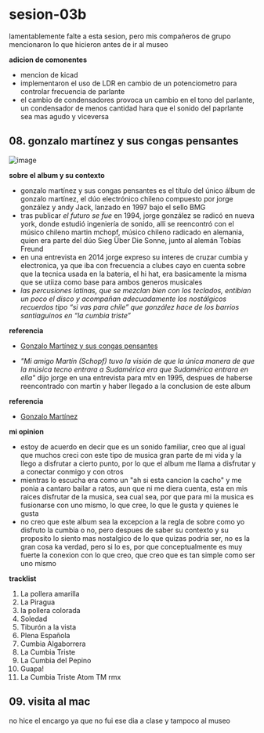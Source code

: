 # sesion-03b

lamentablemente falte a esta sesion, pero mis compañeros de grupo mencionaron lo que hicieron antes de ir al museo

__adicion de comonentes__
- mencion de kicad
- implementaron el uso de LDR en cambio de un potenciometro para controlar frecuencia de parlante
- el cambio de condensadores provoca un cambio en el tono del parlante, un condensador de menos cantidad hara que el sonido del paprlante sea mas agudo y viceversa

## 08. gonzalo martínez y sus congas pensantes

![image](https://github.com/user-attachments/assets/e7726305-4f42-439c-b62b-3458f4e08f97)

__sobre el album y su contexto__

- gonzalo martínez y sus congas pensantes es el título del único álbum de gonzalo martínez, el dúo electrónico chileno compuesto por jorge gonzález y andy Jack, lanzado en 1997 bajo el sello BMG​
- tras publicar _el futuro se fue_ en 1994, jorge gonzález se radicó en nueva york, donde estudió ingeniería de sonido, allí se reencontró con el músico chileno martin mchopf, músico chileno radicado en alemania, quien era parte del dúo Sieg Über Die Sonne, junto al alemán Tobías Freund
- en una entrevista en 2014 jorge expreso su interes de cruzar cumbia y electronica, ya que iba con frecuencia a clubes cayo en cuenta sobre que la tecnica usada en la bateria, el hi hat, era basicamente la misma que se utiiza como base para ambos generos musicales
- _las percusiones latinas, que se mezclan bien con los teclados, entibian un poco el disco y acompañan adecuadamente los nostálgicos recuerdos tipo “si vas para chile” que gonzález hace de los barrios santiaguinos en “la cumbia triste”​_

__referencia__
- [Gonzalo Martínez y sus congas pensantes](https://es.wikipedia.org/wiki/Gonzalo_Martínez_y_sus_congas_pensantes)
  
- _"Mi amigo Martín (Schopf) tuvo la visión de que la única manera de que la música tecno entrara a Sudamérica era que Sudamérica entrara en ella"_ dijo jorge en una entrevista para mtv en 1995, despues de haberse reencontrado con martin y haber llegado a la conclusion de este album

__referencia__
- [Gonzalo Martínez](https://www.musicapopular.cl/grupo/gonzalo-martinez/)

__mi opinion__
- estoy de acuerdo en decir que es un sonido familiar, creo que al igual que muchos creci con este tipo de musica gran parte de mi vida y la llego a disfrutar a cierto punto, por lo que el album me llama a disfrutar y a conectar conmigo y con otros
- mientras lo escucha era como un "ah si esta cancion la cacho" y me ponia a cantaro bailar a ratos, aun que ni me diera cuenta, esta en mis raices disfrutar de la musica, sea cual sea, por que para mi la musica es fusionarse con uno mismo, lo que cree, lo que le gusta y quienes le gusta
- no creo que este album sea la excepcion a la regla de sobre como yo disfruto la cumbia o no, pero despues de saber su contexto y su proposito lo siento mas nostalgico de lo que quizas podria ser, no es la gran cosa ka verdad, pero si lo es, por que conceptualmente es muy fuerte la conexion con lo que creo, que creo que es tan simple como ser uno mismo

__tracklist__
1. La pollera amarilla
2. La Piragua 
3. la pollera colorada 
4. Soledad
5. Tiburón a la vista
6. Plena Española
7. Cumbia Algaborrera
8. La Cumbia Triste
9. La Cumbia del Pepino
10. Guapa!
11. La Cumbia Triste Atom TM rmx

## 09. visita al mac

no hice el encargo ya que no fui ese dia a clase y tampoco al museo
